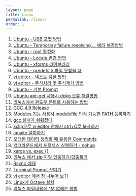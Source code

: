 ```yaml
---
layout: page
title: Linux
permalink: /linux/
order: 1
---
```


1. [Ubuntu - USB 포맷 방법][1]
1. [Ubuntu - Temporary failure resolving … 에러 해결방법][2]
1. [Ubuntu - root 활성화][3]
1. [Ubuntu - Locale 변경 방법][4]
1. [Ubuntu - xforms 라이브러리][5]
1. [Ubuntu - predefs.h 파일 못찾을 때][6]
1. [vi editor - 텍스트 치환 방법][7]
1. [vi editor - 주석처리 및 주석제거 방법][8]
1. [Ubuntu - 기본 Prompt][9]
1. [Ubuntu apt-get 사용시 dpkg 오류 해결방법][10]
1. [리눅스에서 윈도우 폰트를 사용하는 방법][11]
1. [GCC 4.9 Release][12]
1. [Modules 기능 사용시 modulefile 인식 가능한 PATH 등록하기][13]
1. [gcc 설치가 쉬워졌다][14]
1. [xclip으로 vi editor 안에서 ctrl+C로 복사하기][15]
 1. [cmake 설치하기][16]
1. [오래된 데이터 정리할 때 유용한 Commands][17]
1. [백그라운드에서 프로세스 실행하기 - nohup][18]
1. [xargs vs. exec {}][19]
1. [리눅스 에서 zip 파일 압축하기/압축풀기][20]
1. [Rsync 예제][21]
1. [Terminal Prompt 꾸미기][22]
1. [vi editor 에서 창 나누어 보기][23]
1. [Linux에 Octave 설치][24]
1. [리눅스 파일내용에 ^M 없애는 방법][25]

[1]:	http://nodolee.github.io/2016/10/17/Ubuntu_disk_format/ "Ubuntu - USB 포맷 방법"
[2]:	http://nodolee.github.io/2016/09/19/ubuntu_temporary_failure_resolving/ "Ubuntu - Temporary failure resolving … 에러 해결방법"
[3]:	http://nodolee.github.io/2016/09/12/ubuntu_root_enable/ "Ubuntu - root 활성화"
[4]:	http://nodolee.github.io/2016/09/11/ubuntu_locale/ "Ubuntu - Locale 변경 방법"
[5]:	http://nodolee.github.io/2016/09/09/xforms_library/ "Ubuntu - xforms 라이브러리"
[6]:	http://nodolee.github.io/2016/09/08/Ubuntu_predefs/ "Ubuntu - predefs.h 파일 못찾을 때"
[7]:	http://nodolee.github.io/2016/09/04/VIM_replace_text/ "vi editor 텍스트 치환 방법"
[8]:	http://nodolee.github.io/2016/09/03/vim_comment/ "vi editor 주석처리 및 주석제거 방법"
[9]:	http://nodolee.github.io/2016/08/31/Ubuntu-PS1/
[10]:	http://nodolee.github.io/2016/08/31/Ubuntu_dpkg/
[11]:	http://nodolee.github.io/2016/08/30/Font_Linux/
[12]:	http://nodolee.github.io/2016/08/03/GCC49-release/
[13]:	http://nodolee.github.io/2015/12/08/modulefile/ "Modules 기능 사용시 modulefile 인식 가능한 PATH 등록하기"
[14]:	http://nodolee.github.io/2015/12/03/gcc_installation/
[15]:	http://nodolee.github.io/2015/11/05/vim-ctrlCcopy/
[16]:	http://nodolee.github.io/2015/10/20/Find-oldfiles/
[17]:	http://nodolee.github.io/2015/10/20/Find-oldfiles/
[18]:	http://nodolee.github.io/2015/10/11/nohup/
[19]:	http://nodolee.github.io/2015/09/05/xargs-exec/
[20]:	http://nodolee.github.io/2015/07/11/Linux_Zip/ "리눅스 에서 zip 파일 압축하기/압축풀기"
[21]:	http://nodolee.github.io/2015/07/10/Rsync_Examples/
[22]:	http://nodolee.github.io/2015/07/02/Termial_Prompt/
[23]:	http://nodolee.github.io/2015/06/18/vim_window_split/ "vi editor 에서 창 나누어 보기"
[24]:	Linux%EC%97%90%20Octave%20%EC%84%A4%EC%B9%98
[25]:	http://nodolee.github.io/2012/06/27/removeM/